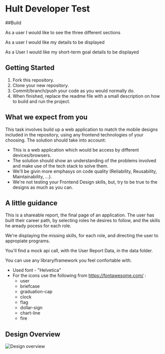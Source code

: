 # Hult Developer Test

##Build

As a user
I would like to see the three different sections

As a user
I would like my details to be displayed

As a User
I would like my short-term goal details to be displayed

## Getting Started

1. Fork this repository.
2. Clone your new repository.
3. Commit/branch/push your code as you would normally do.
4. When finished, replace the readme file with a small description on how to build and run the project.

## What we expect from you

This task involves build up a web application to match the mobile designs included in the repository, using any frontend technologies of your choosing.
The solution should take into account:

- This is a web application which would be access by different devices/browsers.
- The solution should show an understanding of the problems involved and make use of the tech stack to solve them.
- We'll be givin more emphasys on code quality (Reliability, Reusability, Maintainability, ...).
- We're not testing your Frontend Design skills, but, try to be true to the designs as much as you can.

## A little guidance

This is a shareable report, the final page of an application.
The user has built their career path, by selecting roles he desires to follow, and the skills he aready pocess for each role.

We're displaying the missing skills, for each role, and directing the user to appropiate programs.

You'll find a mock api call, with the User Report Data, in the data folder.

You can use any library/framework you feel confortable with.

- Used font - "Helvetica"
- For the icons use the following from https://fontawesome.com/ :
  - user
  - briefcase
  - graduation-cap
  - clock
  - flag
  - dollar-sign
  - chart-line
  - fire

## Design Overview

![Design overview](/designs/CareerMapperReport.png?raw=true "Design overview")
